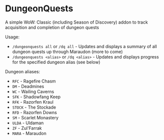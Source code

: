 # DungeonQuests

A simple WoW: Classic (including Season of Discovery) addon to track acquisition and completion of dungeon quests

Usage:

- `/dungeonquests all` or `/dq all` - Updates and displays a summary of all dungeon quests up through Maraudon (more to come)
- `/dungeonquests <alias>` or `/dq <alias>` - Updates and displays progress for the specified dungeon alias (see below)

Dungeon aliases:

- `RFC` - Ragefire Chasm
- `DM` - Deadmines
- `WC` - Wailing Caverns
- `SFK` - Shadowfang Keep
- `RFK` - Razorfen Kraul
- `STOCK` - The Stockade
- `RFD` - Razorfen Downs
- `SM` - Scarlet Monastery
- `ULDA` - Uldaman
- `ZF` - Zul'Farrak
- `MARA` - Maraudon
